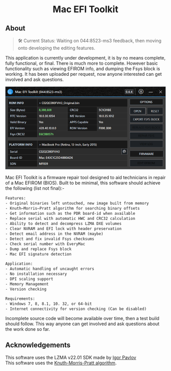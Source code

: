 <h1 align="center">
Mac EFI Toolkit
</h1>

## About

>🛠 Current Status: Waiting on 044:8523-ms3 feedback, then moving onto developing the editing features.

This application is currently under development, it is by no means complete, fully functional, or final. There is much more to complete. However basic functionality such as viewing EFIROM info, and dumping the Fsys block is working. It has been uploaded per request, now anyone interested can get involved and ask questions.

<img width="600" src="files/images/met.png" alt="MET">

Mac EFI Toolkit is a firmware repair tool designed to aid technicians in repair of a Mac EFIROM (BIOS). Built to be minimal, this software should achieve the following (list not final):-

```
Features:
- Original binaries left untouched, new image built from memory
- Knuth–Morris–Pratt algorithm for searching binary offsets
- Get information such as the PDR board-id when available
- Replace serial with automatic HWC and CRC32 calculation
- Ability to detect and decompress LZMA DXE volumes
- Clear NVRAM and EFI lock with header preservation
- Detect email address in the NVRAM (maybe)
- Detect and fix invalid Fsys checksums
- Check serial number with EveryMac
- Dump and replace Fsys block
- Mac EFI signature detection
```

```
Application:
- Automatic handling of uncaught errors
- No installation necessary
- DPI scaling support
- Memory Management
- Version checking
```

```
Requirements:
- Windows 7, 8, 8.1, 10. 32, or 64-bit
- Internet connectivity for version checking (Can be disabled)
```

Incomplete source code will become available over time, then a test build should follow. This way anyone can get involved and ask questions about the work done so far.

## Acknowledgements

This software uses the LZMA v22.01 SDK made by [Igor Pavlov](https://www.7-zip.org/sdk.html)\
This software uses the [Knuth-Morris-Pratt algorithm](https://en.wikipedia.org/wiki/Knuth%E2%80%93Morris%E2%80%93Pratt_algorithm
).
